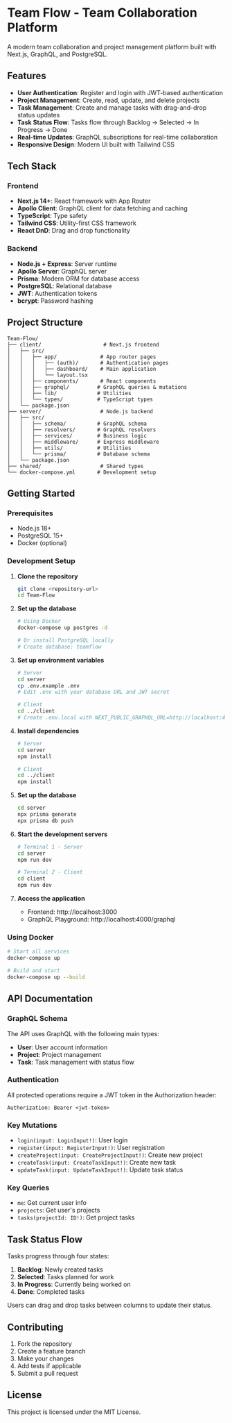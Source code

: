 # Team Flow - Team Collaboration Platform

A modern team collaboration and project management platform built with Next.js, GraphQL, and PostgreSQL.

## Features

- **User Authentication**: Register and login with JWT-based authentication
- **Project Management**: Create, read, update, and delete projects
- **Task Management**: Create and manage tasks with drag-and-drop status updates
- **Task Status Flow**: Tasks flow through Backlog → Selected → In Progress → Done
- **Real-time Updates**: GraphQL subscriptions for real-time collaboration
- **Responsive Design**: Modern UI built with Tailwind CSS

## Tech Stack

### Frontend
- **Next.js 14+**: React framework with App Router
- **Apollo Client**: GraphQL client for data fetching and caching
- **TypeScript**: Type safety
- **Tailwind CSS**: Utility-first CSS framework
- **React DnD**: Drag and drop functionality

### Backend
- **Node.js + Express**: Server runtime
- **Apollo Server**: GraphQL server
- **Prisma**: Modern ORM for database access
- **PostgreSQL**: Relational database
- **JWT**: Authentication tokens
- **bcrypt**: Password hashing

## Project Structure

```
Team-Flow/
├── client/                    # Next.js frontend
│   ├── src/
│   │   ├── app/              # App router pages
│   │   │   ├── (auth)/       # Authentication pages
│   │   │   ├── dashboard/    # Main application
│   │   │   └── layout.tsx
│   │   ├── components/       # React components
│   │   ├── graphql/         # GraphQL queries & mutations
│   │   ├── lib/             # Utilities
│   │   └── types/           # TypeScript types
│   └── package.json
├── server/                   # Node.js backend
│   ├── src/
│   │   ├── schema/          # GraphQL schema
│   │   ├── resolvers/       # GraphQL resolvers
│   │   ├── services/        # Business logic
│   │   ├── middleware/      # Express middleware
│   │   ├── utils/           # Utilities
│   │   └── prisma/          # Database schema
│   └── package.json
├── shared/                   # Shared types
└── docker-compose.yml       # Development setup
```

## Getting Started

### Prerequisites

- Node.js 18+
- PostgreSQL 15+
- Docker (optional)

### Development Setup

1. **Clone the repository**
   ```bash
   git clone <repository-url>
   cd Team-Flow
   ```

2. **Set up the database**
   ```bash
   # Using Docker
   docker-compose up postgres -d
   
   # Or install PostgreSQL locally
   # Create database: teamflow
   ```

3. **Set up environment variables**
   ```bash
   # Server
   cd server
   cp .env.example .env
   # Edit .env with your database URL and JWT secret
   
   # Client
   cd ../client
   # Create .env.local with NEXT_PUBLIC_GRAPHQL_URL=http://localhost:4000/graphql
   ```

4. **Install dependencies**
   ```bash
   # Server
   cd server
   npm install
   
   # Client
   cd ../client
   npm install
   ```

5. **Set up the database**
   ```bash
   cd server
   npx prisma generate
   npx prisma db push
   ```

6. **Start the development servers**
   ```bash
   # Terminal 1 - Server
   cd server
   npm run dev
   
   # Terminal 2 - Client
   cd client
   npm run dev
   ```

7. **Access the application**
   - Frontend: http://localhost:3000
   - GraphQL Playground: http://localhost:4000/graphql

### Using Docker

```bash
# Start all services
docker-compose up

# Build and start
docker-compose up --build
```

## API Documentation

### GraphQL Schema

The API uses GraphQL with the following main types:

- **User**: User account information
- **Project**: Project management
- **Task**: Task management with status flow

### Authentication

All protected operations require a JWT token in the Authorization header:
```
Authorization: Bearer <jwt-token>
```

### Key Mutations

- `login(input: LoginInput!)`: User login
- `register(input: RegisterInput!)`: User registration
- `createProject(input: CreateProjectInput!)`: Create new project
- `createTask(input: CreateTaskInput!)`: Create new task
- `updateTask(input: UpdateTaskInput!)`: Update task status

### Key Queries

- `me`: Get current user info
- `projects`: Get user's projects
- `tasks(projectId: ID!)`: Get project tasks

## Task Status Flow

Tasks progress through four states:

1. **Backlog**: Newly created tasks
2. **Selected**: Tasks planned for work
3. **In Progress**: Currently being worked on
4. **Done**: Completed tasks

Users can drag and drop tasks between columns to update their status.

## Contributing

1. Fork the repository
2. Create a feature branch
3. Make your changes
4. Add tests if applicable
5. Submit a pull request

## License

This project is licensed under the MIT License.
